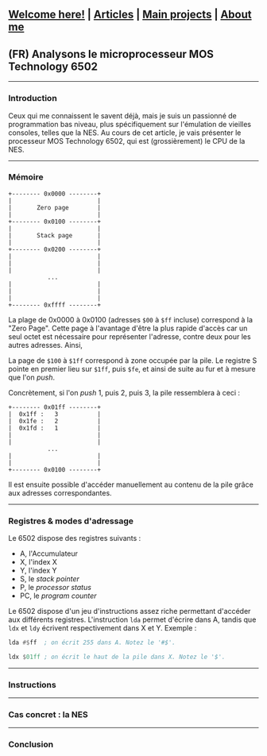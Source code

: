 ## [Welcome here!](https://vpenando.github.io) | [Articles](https://vpenando.github.io/articles.html) | [Main projects](https://vpenando.github.io/projects.html) | [About me](https://vpenando.github.io/about.html)

## (FR) Analysons le microprocesseur MOS Technology 6502

---

### Introduction
Ceux qui me connaissent le savent déjà, mais je suis un passionné de programmation bas niveau, plus spécifiquement sur l'émulation de vieilles consoles, telles que la NES.
Au cours de cet article, je vais présenter le processeur MOS Technology 6502, qui est (grossièrement) le CPU de la NES.

---

### Mémoire

```
+-------- 0x0000 --------+
|                        |
|       Zero page        |
|                        |
+-------- 0x0100 --------+
|                        |
|       Stack page       |
|                        |
+-------- 0x0200 --------+
|                        |
|                        |
|                        |
           ...
|                        |
|                        |
|                        |
+-------- 0xffff --------+
```

La plage de 0x0000 à 0x0100 (adresses `$00` à `$ff` incluse) correspond à la "Zero Page". Cette page à l'avantage d'être la plus rapide d'accès car un seul octet est nécessaire pour représenter l'adresse, contre deux pour les autres adresses. Ainsi, 

La page de `$100`  à `$1ff` correspond à zone occupée par la pile. Le registre S pointe en premier lieu sur `$1ff`, puis `$fe`, et ainsi de suite au fur et à mesure que l'on *push*.

Concrètement, si l'on *push* 1, puis 2, puis 3, la pile ressemblera à ceci :
```
+-------- 0x01ff --------+
|  0x1ff :   3           |
|  0x1fe :   2           |
|  0x1fd :   1           |
|                        |
|                        |
           ...
|                        |
|                        |
+-------- 0x0100 --------+
```
Il est ensuite possible d'accéder manuellement au contenu de la pile grâce aux adresses correspondantes.

---

### Registres & modes d'adressage
Le 6502 dispose des registres suivants :
* A, l'Accumulateur
* X, l'index X
* Y, l'index Y
* S, le *stack pointer*
* P, le *processor status*
* PC, le *program counter*

Le 6502 dispose d'un jeu d'instructions assez riche permettant d'accéder aux différents registres. L'instruction `lda` permet d'écrire dans A, tandis que `ldx` et `ldy` écrivent respectivement dans X et Y.
Exemple :
```asm
lda #$ff  ; on écrit 255 dans A. Notez le '#$'.

ldx $01ff ; on écrit le haut de la pile dans X. Notez le '$'.
```


---

### Instructions

---

### Cas concret : la NES

---

### Conclusion
